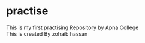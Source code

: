 # practise
This is my first practising Repository by Apna College
<br>
This is created By zohaib hassan   
